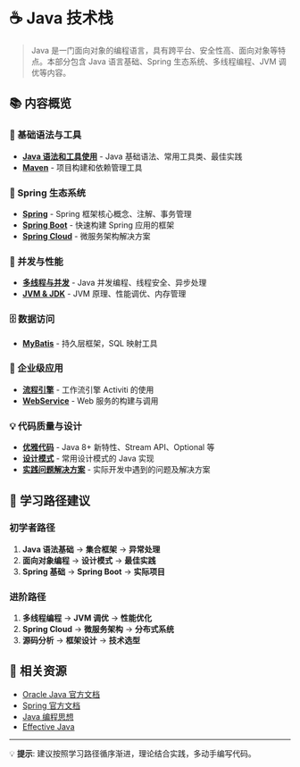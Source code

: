 # ☕ Java 技术栈

> Java 是一门面向对象的编程语言，具有跨平台、安全性高、面向对象等特点。本部分包含 Java 语言基础、Spring 生态系统、多线程编程、JVM 调优等内容。

## 📚 内容概览

### 🔧 基础语法与工具
- **[Java 语法和工具使用](01_Java%20语法和工具使用/)** - Java 基础语法、常用工具类、最佳实践
- **[Maven](07_Maven/)** - 项目构建和依赖管理工具

### 🌱 Spring 生态系统
- **[Spring](02_Spring/)** - Spring 框架核心概念、注解、事务管理
- **[Spring Boot](02-1_Springboot/)** - 快速构建 Spring 应用的框架
- **[Spring Cloud](02-2_SpringCloud/)** - 微服务架构解决方案

### 🔄 并发与性能
- **[多线程与并发](03_多线程(异步并发)/)** - Java 并发编程、线程安全、异步处理
- **[JVM & JDK](04_JVM&JDK/)** - JVM 原理、性能调优、内存管理

### 🗄️ 数据访问
- **[MyBatis](05_Mybatis/)** - 持久层框架，SQL 映射工具

### 🔧 企业级应用
- **[流程引擎](06_流程引擎/)** - 工作流引擎 Activiti 的使用
- **[WebService](1001_Java%20搭建%20WebService/)** - Web 服务的构建与调用

### 💡 代码质量与设计
- **[优雅代码](1001_优雅代码/)** - Java 8+ 新特性、Stream API、Optional 等
- **[设计模式](2001_设计模式/)** - 常用设计模式的 Java 实现
- **[实践问题解决方案](1002_实践问题解决方案/)** - 实际开发中遇到的问题及解决方案

## 🎯 学习路径建议

### 初学者路径
1. **Java 语法基础** → **集合框架** → **异常处理**
2. **面向对象编程** → **设计模式** → **最佳实践**
3. **Spring 基础** → **Spring Boot** → **实际项目**

### 进阶路径
1. **多线程编程** → **JVM 调优** → **性能优化**
2. **Spring Cloud** → **微服务架构** → **分布式系统**
3. **源码分析** → **框架设计** → **技术选型**

## 🔗 相关资源

- [Oracle Java 官方文档](https://docs.oracle.com/javase/)
- [Spring 官方文档](https://spring.io/docs)
- [Java 编程思想](https://book.douban.com/subject/2130190/)
- [Effective Java](https://book.douban.com/subject/3360807/)

---

💡 **提示**: 建议按照学习路径循序渐进，理论结合实践，多动手编写代码。
